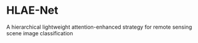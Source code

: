 # HLAE-Net
A hierarchical lightweight attention-enhanced strategy for remote sensing scene image classification
